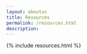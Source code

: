 ```yaml
---
layout: aboutus
title: Resources
permalink: /resources.html
description:
---
```


{% include resources.html %}